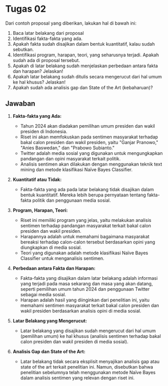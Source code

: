 # Tugas 02

Dari contoh proposal yang diberikan, lakukan hal di bawah ini:

1. Baca latar belakang dari proposal
2. Identifikasi fakta-fakta yang ada.
3. Apakah fakta sudah disajikan dalam bentuk kuantitatif, kalau sudah sebutkan.
4. Identifikasi program, harapan, teori, yang seharusnya terjadi. Apakah sudah ada di proposal tersebut.
5. Apakah di latar belakang sudah menjelaskan perbedaan antara fakta dan harapan? Jelaskan!
6. Apakah latar belakang sudah ditulis secara mengerucut dari hal umum ke hal khusus? Jelaskan!
7. Apakah sudah ada analisis gap dan State of the Art (kebaharuan)?

## Jawaban

1. **Fakta-fakta yang Ada:**

   - Tahun 2024 akan diadakan pemilihan umum presiden dan wakil presiden di Indonesia.
   - Riset ini akan memfokuskan pada sentimen masyarakat terhadap bakal calon presiden dan wakil presiden, yaitu "Ganjar Pranowo," "Anies Baswedan," dan "Prabowo Subianto."
   - Twitter adalah media sosial yang digunakan untuk mengungkapkan pandangan dan opini masyarakat terkait politik.
   - Analisis sentimen akan dilakukan dengan menggunakan teknik text mining dan metode klasifikasi Naïve Bayes Classifier.

2. **Kuantitatif atau Tidak:**

   - Fakta-fakta yang ada pada latar belakang tidak disajikan dalam bentuk kuantitatif. Mereka lebih berupa pernyataan tentang fakta-fakta politik dan penggunaan media sosial.

3. **Program, Harapan, Teori:**

   - Riset ini memiliki program yang jelas, yaitu melakukan analisis sentimen terhadap pandangan masyarakat terkait bakal calon presiden dan wakil presiden.
   - Harapannya adalah untuk memahami bagaimana masyarakat bereaksi terhadap calon-calon tersebut berdasarkan opini yang diungkapkan di media sosial.
   - Teori yang digunakan adalah metode klasifikasi Naïve Bayes Classifier untuk menganalisis sentimen.

4. **Perbedaan antara Fakta dan Harapan:**

   - Fakta-fakta yang disajikan dalam latar belakang adalah informasi yang terjadi pada masa sekarang dan masa yang akan datang, seperti pemilihan umum tahun 2024 dan penggunaan Twitter sebagai media sosial.
   - Harapan adalah hasil yang diinginkan dari penelitian ini, yaitu memahami sentimen masyarakat terkait bakal calon presiden dan wakil presiden berdasarkan analisis opini di media sosial.

5. **Latar Belakang yang Mengerucut:**

   - Latar belakang yang disajikan sudah mengerucut dari hal umum (pemilihan umum) ke hal khusus (analisis sentimen terhadap bakal calon presiden dan wakil presiden di media sosial).

6. **Analisis Gap dan State of the Art:**

   - Latar belakang tidak secara eksplisit menyajikan analisis gap atau state of the art terkait penelitian ini. Namun, disebutkan bahwa penelitian sebelumnya telah menggunakan metode Naïve Bayes dalam analisis sentimen yang relevan dengan riset ini.
